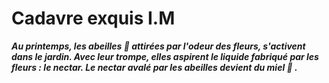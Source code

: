 # Cadavre exquis I.M
***Au printemps, les abeilles 🐝 attirées par l'odeur des fleurs, s'activent dans le jardin.
Avec leur trompe, elles aspirent le liquide fabriqué par les fleurs : le nectar.
Le nectar avalé par les abeilles devient du miel 🍯 .***
